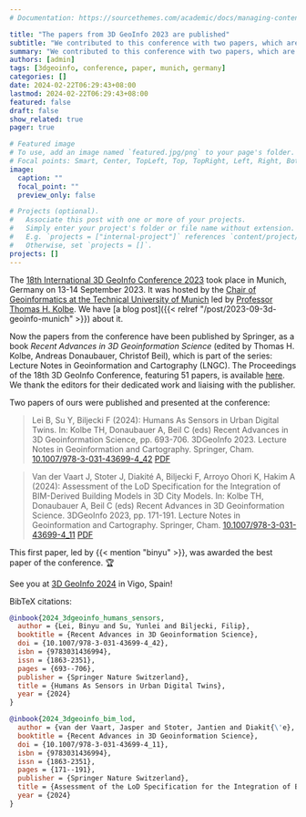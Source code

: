 ```yaml
---
# Documentation: https://sourcethemes.com/academic/docs/managing-content/

title: "The papers from 3D GeoInfo 2023 are published"
subtitle: "We contributed to this conference with two papers, which are now available in a book that is part of the Lecture Notes in Geoinformation and Cartography."
summary: "We contributed to this conference with two papers, which are now available in a book that is part of the Lecture Notes in Geoinformation and Cartography."
authors: [admin]
tags: [3dgeoinfo, conference, paper, munich, germany]
categories: []
date: 2024-02-22T06:29:43+08:00
lastmod: 2024-02-22T06:29:43+08:00
featured: false
draft: false
show_related: true
pager: true

# Featured image
# To use, add an image named `featured.jpg/png` to your page's folder.
# Focal points: Smart, Center, TopLeft, Top, TopRight, Left, Right, BottomLeft, Bottom, BottomRight.
image:
  caption: ""
  focal_point: ""
  preview_only: false

# Projects (optional).
#   Associate this post with one or more of your projects.
#   Simply enter your project's folder or file name without extension.
#   E.g. `projects = ["internal-project"]` references `content/project/deep-learning/index.md`.
#   Otherwise, set `projects = []`.
projects: []
---
```


The [18th International 3D GeoInfo Conference 2023](https://www.3dgeoinfo.org/3dgeoinfo/) took place in Munich, Germany on 13-14 September 2023.
It was hosted by the [Chair of Geoinformatics at the Technical University of Munich](https://www.asg.ed.tum.de/en/gis/home/) led by [Professor Thomas H. Kolbe](https://www.asg.ed.tum.de/en/gis/our-team/staff/prof-thomas-h-kolbe/).
We have [a blog post]({{< relref "/post/2023-09-3d-geoinfo-munich" >}}) about it.

Now the papers from the conference have been published by Springer, as a book _Recent Advances in 3D Geoinformation Science_ (edited by Thomas H. Kolbe, Andreas Donaubauer, Christof Beil), which is part of the series: Lecture Notes in Geoinformation and Cartography (LNGC). 
The Proceedings of the 18th 3D GeoInfo Conference, featuring 51 papers, is available [here](https://link.springer.com/book/10.1007/978-3-031-43699-4).
We thank the editors for their dedicated work and liaising with the publisher.

Two papers of ours were published and presented at the conference:

> Lei B, Su Y, Biljecki F (2024): Humans As Sensors in Urban Digital Twins. In: Kolbe TH, Donaubauer A, Beil C (eds) Recent Advances in 3D Geoinformation Science, pp. 693-706. 3DGeoInfo 2023. Lecture Notes in Geoinformation and Cartography. Springer, Cham. [<i class="ai ai-doi-square ai"></i> 10.1007/978-3-031-43699-4_42](https://doi.org/10.1007/978-3-031-43699-4_42) [<i class="far fa-file-pdf"></i> PDF](/publication/2024-3-dgeoinfo-humans-sensors/2024-3-dgeoinfo-humans-sensors.pdf)</i>

> Van der Vaart J, Stoter J, Diakité A, Biljecki F, Arroyo Ohori K, Hakim A (2024): Assessment of the LoD Specification for the Integration of BIM-Derived Building Models in 3D City Models. In: Kolbe TH, Donaubauer A, Beil C (eds) Recent Advances in 3D Geoinformation Science. 3DGeoInfo 2023, pp. 171-191. Lecture Notes in Geoinformation and Cartography. Springer, Cham. [<i class="ai ai-doi-square ai"></i> 10.1007/978-3-031-43699-4_11](https://doi.org/10.1007/978-3-031-43699-4_11) [<i class="far fa-file-pdf"></i> PDF](/publication/2024-3-dgeoinfo-bim-lod/2024-3-dgeoinfo-bim-lod.pdf)</i>

This first paper, led by {{< mention "binyu" >}}, was awarded the best paper of the conference. 🏆

See you at [3D GeoInfo 2024](https://3dgeoinfoeg-ice.webs.uvigo.es) in Vigo, Spain!

BibTeX citations:
```bibtex
@inbook{2024_3dgeoinfo_humans_sensors,
  author = {Lei, Binyu and Su, Yunlei and Biljecki, Filip},
  booktitle = {Recent Advances in 3D Geoinformation Science},
  doi = {10.1007/978-3-031-43699-4_42},
  isbn = {9783031436994},
  issn = {1863-2351},
  pages = {693--706},
  publisher = {Springer Nature Switzerland},
  title = {Humans As Sensors in Urban Digital Twins},
  year = {2024}
}
```

```bibtex
@inbook{2024_3dgeoinfo_bim_lod,
  author = {van der Vaart, Jasper and Stoter, Jantien and Diakit{\'e}, Abdoulaye and Biljecki, Filip and Arroyo Ohori, Ken and Hakim, Amir},
  booktitle = {Recent Advances in 3D Geoinformation Science},
  doi = {10.1007/978-3-031-43699-4_11},
  isbn = {9783031436994},
  issn = {1863-2351},
  pages = {171--191},
  publisher = {Springer Nature Switzerland},
  title = {Assessment of the LoD Specification for the Integration of BIM-Derived Building Models in 3D City Models},
  year = {2024}
}
```
